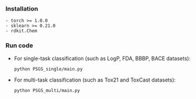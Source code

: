 ### Installation
```
- torch >= 1.0.0
- sklearn >= 0.21.0
- rdkit.Chem 
```
### Run code

- For single-task classification (such as LogP, FDA, BBBP, BACE datasets):  
    ```
    python PSGS_single/main.py
    ```
- For multi-task classification (such as Tox21 and ToxCast datasets):  
    ```
    python PSGS_multi/main.py
    ```
